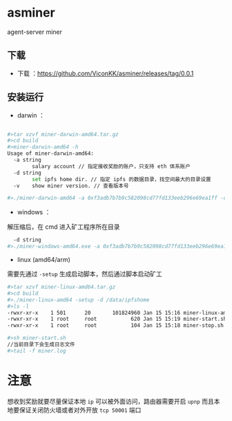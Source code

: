 # asminer
agent-server miner

## 下载

* 下载 ：https://github.com/ViconKK/asminer/releases/tag/0.0.1

## 安装运行

* darwin ：
```bash

#>tar xzvf miner-darwin-amd64.tar.gz
#>cd build
#>miner-darwin-amd64 -h
Usage of miner-darwin-amd64:
  -a string
    	salary account // 指定接收奖励的账户，只支持 eth 体系账户
  -d string
    	set ipfs home dir. // 指定 ipfs 的数据目录，找空间最大的目录设置
  -v	show miner version. // 查看版本号

#>./miner-darwin-amd64 -a 0xf3adb7b7b9c582098cd77fd133eeb296e69ea1ff -d /data/ipfshome
```

* windows ：

解压缩后，在 cmd 进入矿工程序所在目录

```bash
  -d string
#>./miner-windows-amd64.exe -a 0xf3adb7b7b9c582098cd77fd133eeb296e69ea1ff -d d:/ipfshome
```

* linux (amd64/arm)

需要先通过 `-setup` 生成启动脚本，然后通过脚本启动矿工

```bash
#>tar xzvf miner-linux-amd64.tar.gz
#>cd build
#>./miner-linux-amd64 -setup -d /data/ipfshome
#>ls -l
-rwxr-xr-x    1 501      20       101824960 Jan 15 15:16 miner-linux-amd64
-rwxr-xr-x    1 root     root           620 Jan 15 15:19 miner-start.sh
-rwxr-xr-x    1 root     root           104 Jan 15 15:18 miner-stop.sh

#>sh miner-start.sh
//当前目录下会生成日志文件
#>tail -f miner.log
```

# 注意

想收到奖励就要尽量保证本地 `ip` 可以被外面访问，路由器需要开启 `upnp` 而且本地要保证关闭防火墙或者对外开放 `tcp 50001` 端口
